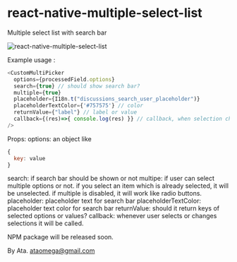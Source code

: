 # react-native-multiple-select-list
Multiple select list with search bar

![react-native-multiple-select-list](https://raw.githubusercontent.com/ataomega/react-native-multiple-select-list/master/screenshot.png)

Example usage :
```javascript
<CustomMultiPicker
  options={processedField.options}
  search={true} // should show search bar?
  multiple={true}
  placeholder={I18n.t("discussions_search_user_placeholder")}
  placeholderTextColor={'#757575'} // color
  returnValue={"label"} // label or value
  callback={(res)=>{ console.log(res) }} // callback, when selection changes.
/>
```
Props:
options: an object like
```javascript
{
  key: value
}
```
search: if search bar should be shown or not
multipe: if user can select multiple options or not. if you select an item which is already selected, it will be unselected. if multiple is disabled, it will work like radio buttons.
placeholder: placeholder text for search bar
placeholderTextColor: placeholder text color for search bar
returnValue: should it return keys of selected options or values?
callback: whenever user selects or changes selections it will be called.

NPM package will be released soon.

By Ata.
ataomega@gmail.com
